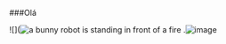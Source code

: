 ###Olá

![](<img src="https://media1.tenor.com/m/jW6Vr070AgwAAAAd/spring-trap-fnaf.gif" alt="a bunny robot is standing in front of a fire ."/>![image](https://github.com/user-attachments/assets/9a5c20b4-56e4-4680-b8f5-f22a13a37c0f)


